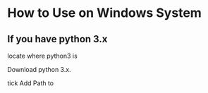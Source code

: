 # How to Use on Windows System

## If you have python 3.x
locate where python3 is


Download python 3.x.

tick Add Path to 